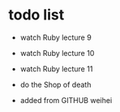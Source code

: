 # todo list 
- watch Ruby lecture 9
- watch Ruby lecture 10
- watch Ruby lecture 11
- do the Shop of death

- added from GITHUB weihei
